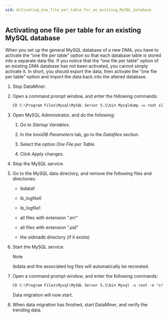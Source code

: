 ```yaml
---
uid: Activating_one_file_per_table_for_an_existing_MySQL_database
---
```


## Activating one file per table for an existing MySQL database

When you set up the general MySQL database of a new DMA, you have to activate the “one file per table” option so that each database table is stored into a separate data file. If you notice that the “one file per table” option of an existing DMA database has not been activated, you cannot simply activate it. In short, you should export the data, then activate the “one file per table” option and import the data back into the altered database.

1. Stop DataMiner.

2. Open a command prompt window, and enter the following commands:

    ```txt
    CD C:\Program Files\Mysql\MySQL Server 5.1\bin Mysqldump –u root sldmadb > c:\temp\sldmadb.sql
    ```

3. Open MySQL Administrator, and do the following:

    1. Go to *Startup Variables*.

    2. In the *InnoDB Parameters* tab, go to the *Datafiles* section.

    3. Select the option *One File per Table*.

    4. Click *Apply* changes.

4. Stop the MySQL service.

5. Go to the MySQL data directory, and remove the following files and directories:

    - ibdata1

    - ib_logfile0

    - ib_logfile1

    - all files with extension ”.err”

    - all files with extension ”.pid”

    - the sldmadb directory (if it exists)

6. Start the MySQL service.

    > [!NOTE]
    > ibdata and the associated log files will automatically be recreated.

7. Open a command prompt window, and enter the following commands:

    ```txt
    CD C:\Program Files\Mysql\MySQL Server 5.1\bin Mysql -u root -e "create database sldmadb; use sldmadb; source c:/temp/sldmadb.sql;"
    ```

    Data migration will now start.

8. When data migration has finished, start DataMiner, and verify the trending data.

